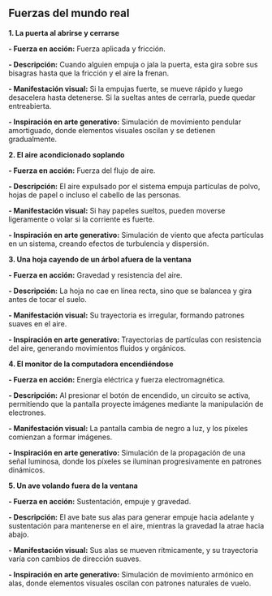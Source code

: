 ## Fuerzas del mundo real

**1. La puerta al abrirse y cerrarse**

**- Fuerza en acción:** Fuerza aplicada y fricción.

**- Descripción:** Cuando alguien empuja o jala la puerta, esta gira sobre sus bisagras hasta que la fricción y el aire la frenan.

**- Manifestación visual:** Si la empujas fuerte, se mueve rápido y luego desacelera hasta detenerse. Si la sueltas antes de cerrarla, puede quedar entreabierta.

**- Inspiración en arte generativo:** Simulación de movimiento pendular amortiguado, donde elementos visuales oscilan y se detienen gradualmente.

**2. El aire acondicionado soplando**

**- Fuerza en acción:** Fuerza del flujo de aire.

**- Descripción:** El aire expulsado por el sistema empuja partículas de polvo, hojas de papel o incluso el cabello de las personas.

**- Manifestación visual:** Si hay papeles sueltos, pueden moverse ligeramente o volar si la corriente es fuerte.

**- Inspiración en arte generativo:** Simulación de viento que afecta partículas en un sistema, creando efectos de turbulencia y dispersión.

**3. Una hoja cayendo de un árbol afuera de la ventana**

**- Fuerza en acción:** Gravedad y resistencia del aire.

**- Descripción:** La hoja no cae en línea recta, sino que se balancea y gira antes de tocar el suelo.

**- Manifestación visual:** Su trayectoria es irregular, formando patrones suaves en el aire.

**- Inspiración en arte generativo:** Trayectorias de partículas con resistencia del aire, generando movimientos fluidos y orgánicos.

**4. El monitor de la computadora encendiéndose**

**- Fuerza en acción:** Energía eléctrica y fuerza electromagnética.

**- Descripción:** Al presionar el botón de encendido, un circuito se activa, permitiendo que la pantalla proyecte imágenes mediante la manipulación de electrones.

**- Manifestación visual:** La pantalla cambia de negro a luz, y los píxeles comienzan a formar imágenes.

**- Inspiración en arte generativo:** Simulación de la propagación de una señal luminosa, donde los píxeles se iluminan progresivamente en patrones dinámicos.

**5. Un ave volando fuera de la ventana**

**- Fuerza en acción:** Sustentación, empuje y gravedad.

**- Descripción:** El ave bate sus alas para generar empuje hacia adelante y sustentación para mantenerse en el aire, mientras la gravedad la atrae hacia abajo.

**- Manifestación visual:** Sus alas se mueven rítmicamente, y su trayectoria varía con cambios de dirección suaves.

**- Inspiración en arte generativo:** Simulación de movimiento armónico en alas, donde elementos visuales oscilan con patrones naturales de vuelo.
